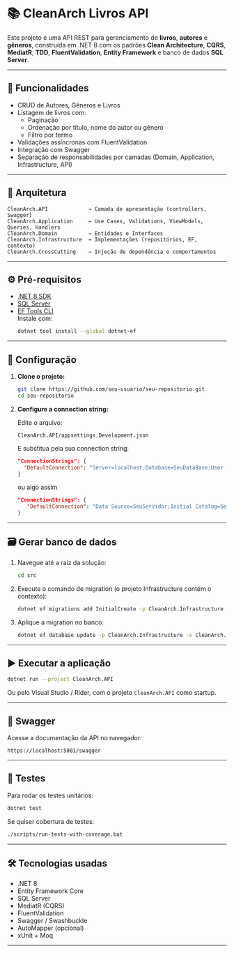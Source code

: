 # 📚 CleanArch Livros API

Este projeto é uma API REST para gerenciamento de **livros**, **autores** e **gêneros**, construída em .NET 8 com os padrões **Clean Architecture**, **CQRS**, **MediatR**, **TDD**, **FluentValidation**, **Entity Framework** e banco de dados **SQL Server**.

---

## 🚀 Funcionalidades

- CRUD de Autores, Gêneros e Livros
- Listagem de livros com:
  - Paginação
  - Ordenação por título, nome do autor ou gênero
  - Filtro por termo
- Validações assíncronas com FluentValidation
- Integração com Swagger
- Separação de responsabilidades por camadas (Domain, Application, Infrastructure, API)

---

## 🧱 Arquitetura

```
CleanArch.API             → Camada de apresentação (controllers, Swagger)
CleanArch.Application     → Use Cases, Validations, ViewModels, Queries, Handlers
CleanArch.Domain          → Entidades e Interfaces
CleanArch.Infrastructure  → Implementações (repositórios, EF, contexto)
CleanArch.CrossCutting    → Injeção de dependência e comportamentos
```

---

## ⚙️ Pré-requisitos

- [.NET 8 SDK](https://dotnet.microsoft.com/download)
- [SQL Server](https://www.microsoft.com/en-us/sql-server/)
- [EF Tools CLI](https://learn.microsoft.com/en-us/ef/core/cli/dotnet)  
  Instale com:
  ```bash
  dotnet tool install --global dotnet-ef
  ```

---

## 📝 Configuração

1. **Clone o projeto:**

   ```bash
   git clone https://github.com/seu-usuario/seu-repositorio.git
   cd seu-repositorio
   ```

2. **Configure a connection string:**

   Edite o arquivo:

   ```
   CleanArch.API/appsettings.Development.json
   ```

   E substitua pela sua connection string:

   ```json
   "ConnectionStrings": {
     "DefaultConnection": "Server=localhost;Database=SeuDataBase;User Id=sa;Password=SuaSenha123;"
   }
   ```
   ou algo assim
   ```json
   "ConnectionStrings": {
      "DefaultConnection": "Data Source=SeuServidor;Initial Catalog=SeuDataBase;Integrated Security=True;Connect Timeout=30;Encrypt=False;Trust Server Certificate=False;Application Intent=ReadWrite;Multi Subnet Failover=False"
   }
   ```
---

## 🗃️ Gerar banco de dados

1. Navegue até a raiz da solução:

   ```bash
   cd src
   ```

2. Execute o comando de migration (o projeto Infrastructure contém o contexto):

   ```bash
   dotnet ef migrations add InitialCreate -p CleanArch.Infrastructure -s CleanArch.API -o Migrations
   ```

3. Aplique a migration no banco:

   ```bash
   dotnet ef database update -p CleanArch.Infrastructure -s CleanArch.API
   ```

---

## ▶️ Executar a aplicação

```bash
dotnet run --project CleanArch.API
```

Ou pelo Visual Studio / Rider, com o projeto `CleanArch.API` como startup.

---

## 📘 Swagger

Acesse a documentação da API no navegador:

```
https://localhost:5001/swagger
```

---

## 🧪 Testes

Para rodar os testes unitários:

```bash
dotnet test
```

Se quiser cobertura de testes:

```bash
./scripts/run-tests-with-coverage.bat
```

---

## 🛠️ Tecnologias usadas

- .NET 8
- Entity Framework Core
- SQL Server
- MediatR (CQRS)
- FluentValidation
- Swagger / Swashbuckle
- AutoMapper (opcional)
- xUnit + Moq

---


